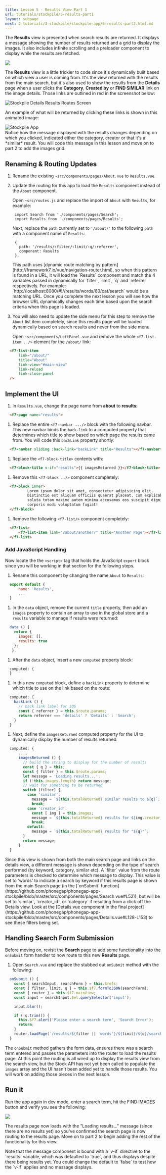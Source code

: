 ```yaml
---
title: Lesson 5 - Results View Part 1
url: tutorials/stockpile/5-results-part1
layout: subpage
next: 2-tutorials/3-stockpile/stockpile-app/6-results-part2.html.md
---
```


The **Results** view is presented when search results are returned. It displays a message showing the number of results returned and a grid to display the images. It also includes infinite scrolling and a preloader component to display while the results are fetched.

![](/images/stockpile/results-phone.png)

The **Results** view is a little trickier to code since it's dynamically built based on which view a user is coming from. It's the view returned with the results from the main search, but it's also used to show the results from the **Details** page when a user clicks the **Category**, **Created by** or **FIND SIMILAR** link on the image details. Those links are outlined in red in the screenshot below:

<img class="mobile-image" src="/images/stockpile/details-results-routes.png" alt="Stockpile Details Results Routes Screen"/>

An example of what will be returned by clicking these links is shown in this animated image:

 <img class="mobile-image" src="/images/stockpile/vids/stockpile-details.gif" alt="Stockpile App"/>

 <div class="alert--tip">Notice how the message displayed with the results changes depending on which you clicked, indicated either the category, creator or that it's a *similar* result. You will code this message in this lesson and move on to part 2 to add the images grid.</div>

## Renaming & Routing Updates

1. Rename the existing `~src/components/pages/About.vue` to `Results.vue`.
1. Update the routing for this app to load the `Results` component instead of the `About` component.

   Open `~src/routes.js` and replace the import of `About` with `Results`, for example:

        import Search from './components/pages/Search';
        import Results from './components/pages/Results';

   Next, replace the `path` currently set to `'/about/'` to the following `path` with a component name of `Results`:

        {
          path: '/results/:filter/:limit/:q/:referrer',
          component: Results
        },

   <div class="alert--tip">This path uses [dynamic route matching by pattern](http://framework7.io/vue/navigation-router.html), so when this pattern is found in a URL, it will load the `Results` component and match the 4 variables passed in dynamically for `filter`, `limit`, `q` and `referrer` respectively.  For example: `http://localhost:8080/#!//results/words/60/cat/search` would be a matching URL. Once you complete the next lesson you will see how the browser URL dynamically changes each time based upon the search criteria when this page is loaded. </div>

1. You will also need to update the side menu for this step to remove the `About` list item completely, since this results page will be loaded dynamically based on search results and never from the side menu.

    Open `~src/components/LeftPanel.vue` and remove the whole `<f7-list-item ../>` element for the `/about/` link:

  ```html
    <f7-list-item
        link="/about/"
        title="About"
        link-view="#main-view"
        link-reload
        link-close-panel
    />
  ```

## Implement the UI

1. In `Results.vue`, change the page name from **about** to **results**:

  ```html
    <f7-page name="results">
  ```

1. Replace the entire `<f7-navbar .../>` block with the following navbar. This new navbar binds the `back-link` to a computed property that determines which title to show based on which page the results came from. You will code this `backLink` property shortly:

  ```html
    <f7-navbar sliding :back-link="backLink" title="Results"></f7-navbar>
  ```

1. Replace the `<f7-block-title>` contents with:

  ```html
    <f7-block-title v-if="results">{{ imagesReturned }}</f7-block-title>
  ```

1. Remove this `<f7-block ../>` component completely:

  ```html
    <f7-block inner>
            Lorem ipsum dolor sit amet, consectetur adipisicing elit.
            Distinctio est aliquam officiis quaerat placeat, cum explicabo magni
            soluta totam maxime autem minima accusamus eos suscipit dignissimos
            corporis modi voluptatum fugiat!
    </f7-block>
  ```

1. Remove the following `<f7-list/>` component completely:

  ```html
    <f7-list>
        <f7-list-item link="/about/another/" title="Another Page"></f7-list-item>
    </f7-list>
  ```

### Add JavaScript Handling

Now locate the the `<script>` tag that holds the JavaScript `export` block since you will be working in that section for the following steps.

1. Rename this component by changing the name `About` to `Results`:

  ```javascript
    export default {
        name: 'Results',
        ...
    }
  ```

1. In the `data` object, remove the current `title` property, then add an `images` property to contain an array to use in the global store and a `results` variable to manage if results were returned:

  ```javascript
    data () {
      return {
        images: [],
        results: true
      };
     },
  ```

1. After the `data` object, insert a new `computed` property block:

  ```javascript
    computed: {
    }
  ```

1. In this new `computed` block, define a `backLink` property to determine which title to use on the link based on the route:

  ```javascript
    computed: {
      backLink () {
        // back link label for iOS
        const { referrer } = this.$route.params;
        return referrer === 'details' ? 'Details' : 'Search';
      }
    }
  ```

1. Next, define the `imagesReturned` computed property for the UI to dynamically display the number of results returned:

  ```javascript
    computed: {
        ...,
        imagesReturned () {
          // build the string to display for the number of results
          const { q } = this;
          const { filter } = this.$route.params;
          let message = 'Loading results...';
          if (!this.images.length) return message;
          // wait for something to be returned
          switch (filter) {
            case 'similar':
              message = `${this.totalReturned} similar results to ${q}`;
              break;
            case 'creator_id':
              const [ img ] = this.images;
              message = `${this.totalReturned} results for ${img.creator_name}`;
              break;
            default:
              message = `${this.totalReturned} results for "${q}"`;
          }
          return message;
        }
    }
  ```

  <div class="alert--info">Since this view is shown from both the main search page and links on the details view, a different message is shown depending on the type of search performed (by keyword, category, similar etc). A `filter` value from the route parameters is checked to determine which message to display. This value is set to 'words' to indicate a search by keyword if this results page is shown from the main Search page (in the [`onSubmit` function](https://github.com/phonegap/phonegap-app-stockpile/blob/master/src/components/pages/Search.vue#L52)), but will be set to `similar`, `creator_id`, or `category` if resulting from a click off the Details view. Look at the [Details.vue component in the final project](https://github.com/phonegap/phonegap-app-stockpile/blob/master/src/components/pages/Details.vue#L128-L153) to see these filters being set.</div>

## Handling Search Form Submission

Before moving on, revisit the **Search** page to add some functionality into the `onSubmit` form handler to now route to this new **Results** page.

1. Open `Search.vue` and replace the stubbed out `onSubmit` method with the following:

  ```javascript
    onSubmit () {
      const { searchInput, searchForm } = this.$refs;
      const { filter, limit, q } = this.$f7.formToJSON(searchForm);
      const { router } = this.$f7.mainView;
      const input = searchInput.$el.querySelector('input');

      input.blur();

      if (!q.trim()) {
        this.$f7.alert('Please enter a search term', 'Search Error');
        return;
      }
      router.loadPage(`/results/${filter || 'words'}/${limit}/${q}/search`);
    }
  ```

The `onSubmit` method gathers the form data, ensures there was a search term entered and passes the parameters into the router to load the results page. At this point the routing is all wired up to display the results view from the search view, but the Stock API has not yet been called to populate the `images` array and the UI hasn't been added yet to handle those results. You will work on adding those pieces in the next lesson.

## Run it

Run the app again in dev mode, enter a search term, hit the FIND IMAGES button and verify you see the following:

![](/images/stockpile/5-results-part1.png)

The results page now loads with the "Loading results..." message (since there are no results yet) so you've confirmed the search page is now routing to the results page. Move on to part 2 to begin adding the rest of the functionality for this view.

<div class="alert--tip">Note that the message component is bound with a `v-if` directive to the `results` variable, which was defaulted to `true`, and thus displays despite there being results yet. You could change the default to `false` to test how the `v-if` applies and no message displays.</div>
